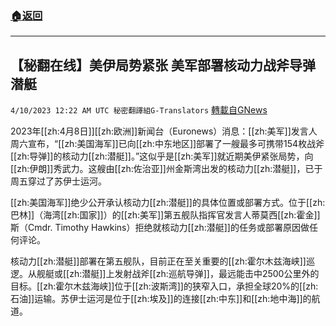 ###  [:house:返回](README.md)
---


## 【秘翻在线】美伊局势紧张 美军部署核动力战斧导弹潜艇
`4/10/2023 12:22 AM UTC 秘密翻譯組G-Translators` [轉載自GNews](https://gnews.org/articles/1082033)

2023年[[zh:4月8日]][[zh:欧洲]]新闻台（Euronews）消息：[[zh:美军]]发言人周六宣布，“[[zh:美国海军]]已向[[zh:中东地区]]部署了一艘最多可携带154枚战斧[[zh:导弹]]的核动力[[zh:潜艇]]。”这似乎是[[zh:美军]]就近期美伊紧张局势，向[[zh:伊朗]]秀武力。这艘由[[zh:佐治亚]]州金斯湾出发的核动力[[zh:潜艇]]，已于周五穿过了苏伊士运河。

[[zh:美国海军]]绝少公开承认核动力[[zh:潜艇]]的具体位置或部署方式。位于[[zh:巴林]]（海湾[[zh:国家]]）的[[zh:美军]]第五舰队指挥官发言人蒂莫西[[zh:霍金]]斯（Cmdr. Timothy Hawkins）拒绝就核动力[[zh:潜艇]]的任务或部署原因做任何评论。

核动力[[zh:潜艇]]部署在第五舰队，目前正在至关重要的[[zh:霍尔木兹海峡]]巡逻。从舰艇或[[zh:潜艇]]上发射战斧[[zh:巡航导弹]]，最远能击中2500公里外的目标。[[zh:霍尔木兹海峡]]位于[[zh:波斯湾]]的狭窄入口，承担全球20%的[[zh:石油]]运输。苏伊士运河是位于[[zh:埃及]]的连接[[zh:中东]]和[[zh:地中海]]的航道。
